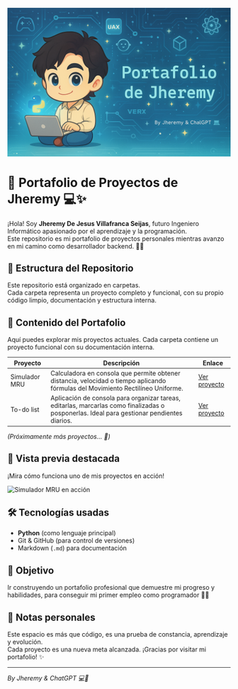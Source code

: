 <p align="center">
  <img src="Portafolio Jheremy.png" alt="Banner de bienvenida" />
</p>


# 🧠 Portafolio de Proyectos de Jheremy 💻✨

¡Hola! Soy **Jheremy De Jesus Villafranca Seijas**, futuro Ingeniero Informático apasionado por el aprendizaje y la programación.  
Este repositorio es mi portafolio de proyectos personales mientras avanzo en mi camino como desarrollador backend. 💪🩵

## 📁 Estructura del Repositorio

Este repositorio está organizado en carpetas.  
Cada carpeta representa un proyecto completo y funcional, con su propio código limpio, documentación y estructura interna.

## 📂 Contenido del Portafolio

Aquí puedes explorar mis proyectos actuales. Cada carpeta contiene un proyecto funcional con su documentación interna.

| Proyecto | Descripción | Enlace |
|----------|-------------|--------|
| Simulador MRU | Calculadora en consola que permite obtener distancia, velocidad o tiempo aplicando fórmulas del Movimiento Rectilíneo Uniforme. | [Ver proyecto](./simulador_mru) |
| To-do list      | Aplicación de consola para organizar tareas, editarlas, marcarlas como finalizadas o posponerlas. Ideal para gestionar pendientes diarios. | [Ver proyecto](./to_do_list) |

*(Próximamente más proyectos… 🚀)*


## 🎥 Vista previa destacada

¡Mira cómo funciona uno de mis proyectos en acción!

![Simulador MRU en acción](./to_do_list/to_do_list.gif)


## 🛠️ Tecnologías usadas

- **Python** (como lenguaje principal)
- Git & GitHub (para control de versiones)
- Markdown (`.md`) para documentación

## 🚀 Objetivo

Ir construyendo un portafolio profesional que demuestre mi progreso y habilidades, para conseguir mi primer empleo como programador 👨‍💻

## 🩵 Notas personales

Este espacio es más que código, es una prueba de constancia, aprendizaje y evolución.  
Cada proyecto es una nueva meta alcanzada. ¡Gracias por visitar mi portafolio! ✨

---

_By Jheremy & ChatGPT 💻🩵_
